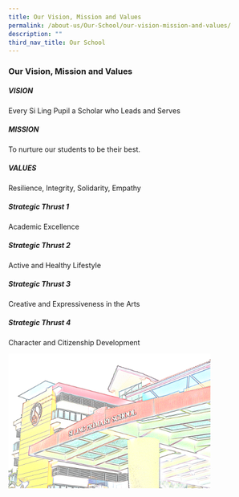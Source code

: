 ```yaml
---
title: Our Vision, Mission and Values
permalink: /about-us/Our-School/our-vision-mission-and-values/
description: ""
third_nav_title: Our School
---
```

### Our Vision, Mission and Values

##### **VISION**

Every Si Ling Pupil a Scholar who Leads and Serves

##### **MISSION**

To nurture our students to be their best.

##### **VALUES**

Resilience, Integrity, Solidarity, Empathy

  
##### **Strategic Thrust 1**

Academic Excellence

##### **Strategic Thrust 2**

Active and Healthy Lifestyle

##### **Strategic Thrust 3**

Creative and Expressiveness in the Arts

##### **Strategic Thrust 4**

Character and Citizenship Development

<img src="/images/VMV.png" 
     style="width:80%">